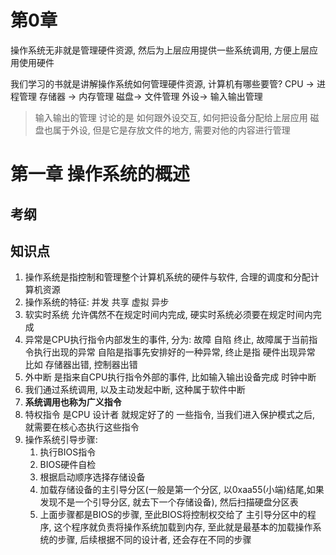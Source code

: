 # 第0章  

操作系统无非就是管理硬件资源,  然后为上层应用提供一些系统调用,  方便上层应用使用硬件

我们学习的书就是讲解操作系统如何管理硬件资源,  计算机有哪些要管?   CPU ->  进程管理  存储器 ->  内存管理  磁盘-> 文件管理  外设-> 输入输出管理

> 输入输出的管理 讨论的是 如何跟外设交互,  如何把设备分配给上层应用   磁盘也属于外设,  但是它是存放文件的地方, 需要对他的内容进行管理

# 第一章 操作系统的概述

## 考纲



## 知识点

1. 操作系统是指控制和管理整个计算机系统的硬件与软件,  合理的调度和分配计算机资源
2. 操作系统的特征:   并发  共享  虚拟  异步       
3. 软实时系统 允许偶然不在规定时间内完成,  硬实时系统必须要在规定时间内完成
4. 异常是CPU执行指令内部发生的事件,  分为:  故障   自陷  终止,   故障属于当前指令执行出现的异常   自陷是指事先安排好的一种异常,  终止是指 硬件出现异常 比如 存储器出错, 控制器出错
5. 外中断 是指来自CPU执行指令外部的事件,  比如输入输出设备完成  时钟中断
6. 我们通过系统调用, 以及主动发起中断,   这种属于软件中断 
7. **系统调用也称为广义指令**
8. 特权指令  是CPU 设计者 就规定好了的 一些指令,  当我们进入保护模式之后,  就需要在核心态执行这些指令
9. 操作系统引导步骤:
   1. 执行BIOS指令
   2. BIOS硬件自检
   3. 根据启动顺序选择存储设备
   4. 加载存储设备的主引导分区(一般是第一个分区,  以0xaa55(小端)结尾,如果发现不是一个引导分区, 就去下一个存储设备),  然后扫描硬盘分区表
   5. 上面步骤都是BIOS的步骤,  至此BIOS将控制权交给了 主引导分区中的程序,  这个程序就负责将操作系统加载到内存,  至此就是最基本的加载操作系统的步骤,   后续根据不同的设计者, 还会存在不同的步骤


